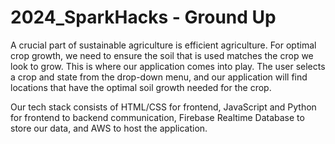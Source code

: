 ﻿# 2024_SparkHacks - Ground Up

 A crucial part of sustainable agriculture is efficient agriculture. For optimal crop growth, we need to ensure the soil that is used matches the crop we
 look to grow. This is where our application comes into play. The user selects a crop and state from the drop-down menu, and our application will find locations that
 have the optimal soil growth needed for the crop. 

 Our tech stack consists of HTML/CSS for frontend, JavaScript and Python for frontend to backend communication, Firebase Realtime Database to store our data, and AWS
 to host the application. 

